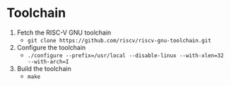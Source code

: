 Toolchain
=========

1. Fetch the RISC-V GNU toolchain
    - `git clone https://github.com/riscv/riscv-gnu-toolchain.git`
2. Configure the toolchain
    - `./configure --prefix=/usr/local --disable-linux --with-xlen=32 --with-arch=I`
3. Build the toolchain
    - `make`
